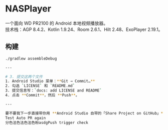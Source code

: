 # NASPlayer

一个面向 WD PR2100 的 Android 本地视频播放器。  
技术栈：AGP 8.4.2、Kotlin 1.9.24、Room 2.6.1、Hilt 2.48、ExoPlayer 2.19.1。

## 构建
```bash
./gradlew assembleDebug

---

# 3. 提交这两个文件
1. Android Studio 菜单：**Git → Commit…**  
2. 勾选 `LICENSE` 和 `README.md`  
3. 提交信息写：`docs: add LICENSE and README`  
4. 点击 **Commit**，然后 **Push**。

---

要不要我下一步直接带你用 **Android Studio 自带的「Share Project on GitHub」** 功能，把整个项目推到 GitHub 并设为 Public？
Test Auto PR again
分色法色法色法色粉asdgP u s h   t r i g g e r   c h e c k  
 